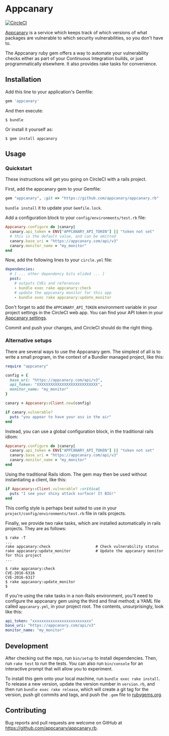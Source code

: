 # Appcanary

[![CircleCI](https://circleci.com/gh/appcanary/appcanary.rb.svg?style=svg)](https://circleci.com/gh/appcanary/appcanary.rb)

[Appcanary](https://appcanary.co) is a service which keeps track of which
versions of what packages are vulnerable to which security vulnerabilities, so
you don't have to.

The Appcanary ruby gem offers a way to automate your vulnerability checks either
as part of your Continuous Integration builds, or just programmatically
elsewhere. It also provides rake tasks for convenience.

## Installation

Add this line to your application's Gemfile:

```ruby
gem 'appcanary'
```

And then execute:

    $ bundle

Or install it yourself as:

    $ gem install appcanary

## Usage

### Quickstart

These instructions will get you going on CircleCI with a rails project.

First, add the appcanary gem to your Gemfile:

```ruby
gem "appcanary", :git => "https://github.com/appcanary/appcanary.rb"
```

`bundle install` it to update your `Gemfile.lock`.

Add a configuration block to your `config/environments/test.rb` file:

```ruby
Appcanary.configure do |canary|
  canary.api_token = ENV["APPCANARY_API_TOKEN"] || "token not set"
  # this is the default value, and can be omitted
  canary.base_uri = "https://appcanary.com/api/v3"
  canary.monitor_name = "my_monitor"
end
```

Now, add the following lines to your `circle.yml` file:

```yaml
dependencies:
  # [ ... other dependency bits elided ... ]
  post:
    # outputs CVEs and references
    - bundle exec rake appcanary:check
    # update the appcanary monitor for this app
    - bundle exec rake appcanary:update_monitor
```

Don't forget to add the `APPCANARY_API_TOKEN` environment variable in your
project settings in the CircleCI web app. You can find your API token in
your [Appcanary settings](https://appcanary.com/settings).

Commit and push your changes, and CircleCI should do the right thing.

### Alternative setups

There are several ways to use the Appcanary gem. The simplest of all is to write
a small program, in the context of a Bundler managed project, like this:

```ruby
require "appcanary"

config = {
  base_uri: "https://appcanary.com/api/v3",
  api_token: "XXXXXXXXXXXXXXXXXXXXXXXXXXX",
  monitor_name: "my_monitor"
}

canary = Appcanary::Client.new(config)

if canary.vulnerable?
  puts "you appear to have your ass in the air"
end
```

Instead, you can use a global configuration block, in the traditional rails
idiom:

```ruby
Appcanary.configure do |canary|
  canary.api_token = ENV["APPCANARY_API_TOKEN"] || "token not set"
  canary.base_uri = "https://appcanary.com/api/v3"
  canary.monitor_name = "my_monitor"
end
```

Using the traditional Rails idiom. The gem may then be used without
instantiating a client, like this:

```ruby
if Appcanary::Client.vulnerable? :critical
  puts "I see your shiny attack surface! It BIG!"
end
```

This config style is perhaps best suited to use in your
`project/config/environments/test.rb` file in rails projects.

Finally, we provide two rake tasks, which are installed automatically in rails
projects. They are as follows:

```
$ rake -T
...
rake appcanary:check                    # Check vulnerability status
rake appcanary:update_monitor           # Update the appcanary monitor for this project
...

$ rake appcanary:check
CVE-2016-6316
CVE-2016-6317
$ rake appcanary:update_monitor
$
```

If you're using the rake tasks in a non-Rails environment, you'll need to
configure the appcanary gem using the third and final method; a YAML file called
`appcanary.yml`, in your project root. The contents, unsurprisingly, look like
this:

```yaml
api_token: "xxxxxxxxxxxxxxxxxxxxxxxxxx"
base_uri: "https://appcanary.com/api/v3"
monitor_name: "my_monitor"
```

## Development

After checking out the repo, run `bin/setup` to install dependencies. Then, run
`rake test` to run the tests. You can also run `bin/console` for an interactive
prompt that will allow you to experiment.

To install this gem onto your local machine, run `bundle exec rake install`. To
release a new version, update the version number in `version.rb`, and then run
`bundle exec rake release`, which will create a git tag for the version, push
git commits and tags, and push the `.gem` file
to [rubygems.org](https://rubygems.org).

## Contributing

Bug reports and pull requests are welcome on GitHub at https://github.com/appcanary/appcanary.rb.

